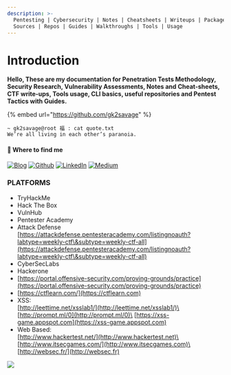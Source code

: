```yaml
---
description: >-
  Pentesting | Cybersecurity | Notes | Cheatsheets | Writeups | Packages |
  Sources | Repos | Guides | Walkthroughs | Tools | Usage
---
```


# Introduction

**Hello, These are my documentation for Penetration Tests Methodology, Security Research, Vulnerability Assessments, Notes and Cheat-sheets, CTF write-ups, Tools usage, CLI basics, useful repositories and Pentest Tactics with Guides.**

{% embed url="https://github.com/gk2savage" %}

```
~ gk2savage@root 福 : cat quote.txt
We’re all living in each other’s paranoia.
```

#### 💊 Where to find me

[![Blog](https://camo.githubusercontent.com/25553a8e23dd56507e831907c94864d933d47ef933c4de554fd75cdb14befc42/68747470733a2f2f696d672e736869656c64732e696f2f62616467652f426c6f672d2532334646343038382e7376673f267374796c653d666f722d7468652d6261646765266c6f676f3d6875676f266c6f676f436f6c6f723d7768697465)](https://gk2savage.github.io)     [![Github](https://camo.githubusercontent.com/297212f5cfd71f14f1a774a22bfd24b24bfa996aa72f4d941f790c8606ca8f0d/68747470733a2f2f696d672e736869656c64732e696f2f62616467652f4769744875622d2532333132313030452e7376673f267374796c653d666f722d7468652d6261646765266c6f676f3d476974687562266c6f676f436f6c6f723d7768697465)](https://github.com/gk2savage)     [![LinkedIn](https://camo.githubusercontent.com/a493f6833f99fb3c85788d6d9305e6b7a42b838e5ee5d138fd9a8214a7e77472/68747470733a2f2f696d672e736869656c64732e696f2f62616467652f6c696e6b6564696e2d2532333030373742352e7376673f267374796c653d666f722d7468652d6261646765266c6f676f3d6c696e6b6564696e266c6f676f436f6c6f723d7768697465)](https://www.linkedin.com/in/girish41)     [![Medium](https://camo.githubusercontent.com/49c80c79c674e543c2c7c2ee7930cc15791f4bd56da17c4b3c91c273349bef8d/68747470733a2f2f696d672e736869656c64732e696f2f62616467652f6d656469756d2d2532333132313030452e7376673f267374796c653d666f722d7468652d6261646765266c6f676f3d6d656469756d266c6f676f436f6c6f723d7768697465)](https://medium.com/@gk2savageofficial)

### PLATFORMS

* TryHackMe
* Hack The Box
* VulnHub
* Pentester Academy
* Attack Defense\
  [https://attackdefense.pentesteracademy.com/listingnoauth?labtype=weekly-ctf\&subtype=weekly-ctf-all](https://attackdefense.pentesteracademy.com/listingnoauth?labtype=weekly-ctf\&subtype=weekly-ctf-all)
* CyberSecLabs
* Hackerone
* [https://portal.offensive-security.com/proving-grounds/practice](https://portal.offensive-security.com/proving-grounds/practice)
* [https://ctflearn.com/](https://ctflearn.com)
* XSS:\
  [http://leettime.net/xsslab1/](http://leettime.net/xsslab1/)\
  [http://prompt.ml/0](http://prompt.ml/0)\
  [https://xss-game.appspot.com](https://xss-game.appspot.com)
* Web Based:\
  [http://www.hackertest.net/](http://www.hackertest.net)\
  [http://www.itsecgames.com/](http://www.itsecgames.com)\
  [http://websec.fr/](http://websec.fr)

![](https://camo.githubusercontent.com/a75520936b038732159ec75ef7220b22086a74e862db5069c8d2df9ba3fd33fc/687474703a2f2f7777772e6861636b746865626f782e65752f62616467652f696d6167652f313732383631)
